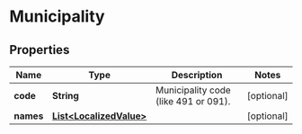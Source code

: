 
# Municipality

## Properties
Name | Type | Description | Notes
------------ | ------------- | ------------- | -------------
**code** | **String** | Municipality code (like 491 or 091). |  [optional]
**names** | [**List&lt;LocalizedValue&gt;**](LocalizedValue.md) |  |  [optional]



